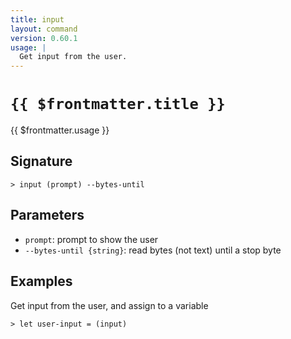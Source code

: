```yaml
---
title: input
layout: command
version: 0.60.1
usage: |
  Get input from the user.
---
```


# `{{ $frontmatter.title }}`

<div style='white-space: pre-wrap;'>{{ $frontmatter.usage }}</div>

## Signature

`> input (prompt) --bytes-until`

## Parameters

- `prompt`: prompt to show the user
- `--bytes-until {string}`: read bytes (not text) until a stop byte

## Examples

Get input from the user, and assign to a variable

```shell
> let user-input = (input)
```
